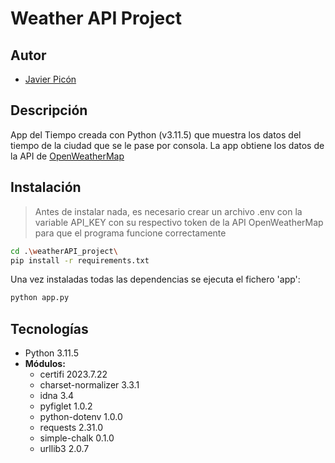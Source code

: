 # Weather API Project

## Autor

* [Javier Picón](https://github.com/MCPikon)

## Descripción

App del Tiempo creada con Python (v3.11.5) que muestra los datos del tiempo de la ciudad que se le pase por consola. La app obtiene los datos de la API de [OpenWeatherMap](https://openweathermap.org/api)

## Instalación

> Antes de instalar nada, es necesario crear un archivo .env con la variable API_KEY con su respectivo token de la API OpenWeatherMap para que el programa funcione correctamente

```bash
cd .\weatherAPI_project\
pip install -r requirements.txt
```

Una vez instaladas todas las dependencias se ejecuta el fichero 'app':

```bash
python app.py
```

## Tecnologías

* Python 3.11.5
* **Módulos:**
  * certifi 2023.7.22
  * charset-normalizer 3.3.1
  * idna 3.4
  * pyfiglet 1.0.2
  * python-dotenv 1.0.0
  * requests 2.31.0
  * simple-chalk 0.1.0
  * urllib3 2.0.7
